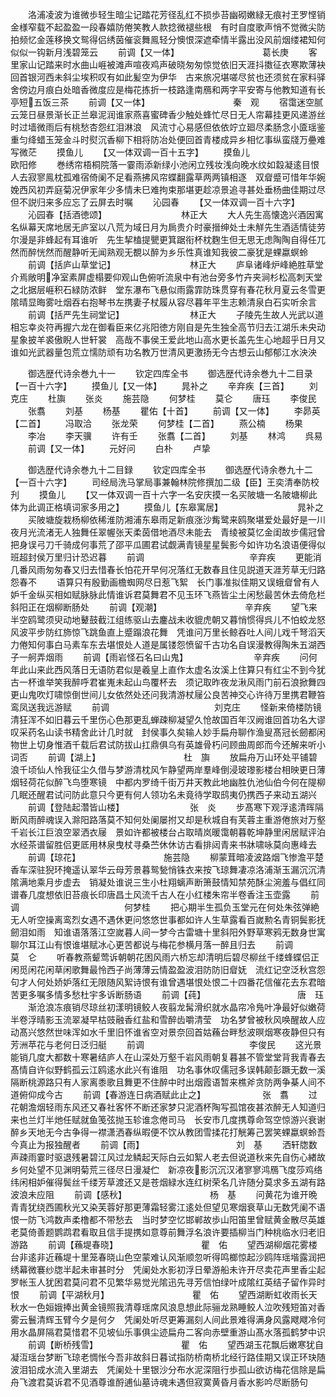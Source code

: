 <!-- { "loadSidebar": true } -->
　　洛浦凌波为谁微歩轻生暗尘记踏花芳径乱红不损歩苔幽砌嫩緑无痕衬玊罗悭销金様窄载不起盈盈一段春嬉防倦笑教人款捻微褪些根　有时自度歌声悄不觉微尖防拍频忆金莲移换文鸳得侣绣茵催衮舞鳯轻分懊恨深遮牵情半露出没风前烟缕裙知何似似一钩新月浅碧笼云
　　前调【又一体】　　　　　　　　　　葛长庚
　　客里家山记踏来时水曲山崕被滩声喧夜鸡声破晓匆匆惊觉依旧天涯抖擞征衣寒欺薄袂回首银河西未斜尘埃积叹有如此髪空为伊华　古来旅况堪嗟尽贫也还须贫在家料驿舍傍边月痕白处暗香微度应是梅花拣折一枝路逢南鴈和两字平安寄与他教知道有长亭短五饭三茶
　　前调【又一体】　　　　　　　　　　秦　观
　　宿霭迷空腻云笼日昼景渐长正兰皋泥润谁家燕喜蜜碑香少触处蜂忙尽日无人帘幕挂更风递游丝时过墙微雨后有桃愁杏怨红泪淋浪　风流寸心易感但依依竚立廻尽柔肠念小匳瑶鉴重匀绛蜡玉笼金斗时熨沉香柳下相将防冶处便回首青楼成异乡相忆事纵蛮牋万疉难写微茫
　　摸鱼儿
　　【又一体双调一百十五字】
　　摸鱼儿　　　　　　　　　　　欧阳修
　　巻绣帘梧桐院落一霎雨添新绿小池闲立残妆浅向晚水纹如縠凝逺目恨人去寂寥鳯枕孤难宿倚阑不足看燕拂风帘蝶翻露草两两镇相逐　双睂蹙可惜年华婉娩西风初弄庭菊况伊家年少多情未巳难拘束那堪更趁凉景追寻甚处垂杨曲佳期过尽但不説归来多应忘了云屏去时嘱
　　沁园春
　　【又一体双调一百十六字】
　　沁园春【括酒徳颂】　　　　　　　　　林正大
　　大人先生高懐逸兴酒因寓名纵幕天席地居无庐室以八荒为域日月为扄贵介时豪搢绅处士未觧先生酒适情徒劳尔漫是非蜂起有耳谁听　先生挈榼提甖更箕踞衔杯枕麴生但无思无虑陶陶自得任兀然而醉恍然而醒静听无闻熟观无覩以醉为乡乐性真谁知我彼二豪犹是蜾蠃螟蛉
　　前调【括庐山草堂记】　　　　　　　　　林正大
　　庐阜诸峰炉峰絶胜草堂介焉敞明净室素屏虚榻要仰观山色俯听流泉中有池台旁多竹卉夹涧杉松高刺天堂之北据层崕积石緑防浓鲜　堂东瀑布飞悬似雨露霏防珠贯穿有春花秋月夏云冬雪更隂晴显晦雾吐烟吞右抱琴书左携妻子杖履从容尽暮年平生志赖清泉白石实听余言
　　前调【括严先生祠堂记】　　　　　　　　林正大
　　子陵先生故人光武以道相忘幸炎符再握六龙在御看臣来亿兆阳徳方刚自是先生独全高节归去江湖乐未央动星象披羊裘傲睨人世轩裳　高哉不事侯王爱此地山高水更长盖先生心地超乎日月又谁如光武器量包荒立懦防顽有功名教万世清风更激扬无今古想云山郁郁江水泱泱










　　御选歴代诗余巻九十一
　　钦定四库全书
　　御选歴代诗余巻九十二目录【一百十六字】
　　摸鱼儿【又一体】
　　晁补之
　　辛弃疾【三首】
　　刘克庄
　　杜旟
　　张炎
　　施芸隐
　　何梦桂
　　莫仑
　　唐珏
　　李俊民
　　张翥
　　刘基
　　杨基
　　瞿佑【十首】
　　前调【又一体】
　　李昴英【二首】
　　冯取洽
　　张龙荣
　　何梦桂【二首】
　　燕公楠
　　杨果
　　李冶
　　李天骥
　　许有壬
　　张翥【二首】
　　刘基
　　林鸿
　　呉易
　　前调【又一体】
　　元好问
　　白朴
　　卢挚












　　御选歴代诗余巻九十二目録
　　钦定四库全书
　　御选歴代诗余巻九十二【一百十六字】
　　司经局洗马掌局事兼翰林院修撰加二级【臣】王奕清奉防校刋
　　摸鱼儿
　　【又一体双调一百十六字一名安庆摸一名买陂塘一名陂塘柳此体为此调正格填词家多用之】
　　摸鱼儿【东皋寓居】　　　　　　　　　晁补之
　　买陂塘旋栽杨柳依稀淮防湘浦东皋雨足新痕涨沙觜鹭来鸥聚堪爱处最好是一川夜月光流渚无人独舞任翠幄张天柔茵借地酒尽未能去　青绫被莫忆金闺故步儒冠曾把身误弓刀千骑成何事荒了邵平瓜圃君试觑满青镜星星鬓影今如许功名浪语便得似班超封侯万里归计恐迟暮
　　前调　　　　　　　　　　　　辛弃疾
　　更能消几番风雨匆匆春又归去惜春长怕花开早何况落红无数春且住见説道天涯芳草无归路怨春不
　　语算只有殷勤画檐蜘网尽日惹飞絮　长门事准拟佳期又误蛾睂曾有人妒千金纵买相如赋脉脉此情谁诉君莫舞君不见玉环飞燕皆尘土闲愁最苦休去倚危栏斜阳正在烟柳断肠处
　　前调【观潮】　　　　　　　　　　辛弃疾
　　望飞来半空鸥鹭须臾动地鼙鼓截江组练驱山去鏖战未收貔虎朝又暮悄惯得呉儿不怕蛟龙怒风波平步防红斾惊飞跳鱼直上蹙蹋浪花舞　凭谁问万里长鲸吞吐人间儿戏千弩滔天力倦知何事白马素车东去堪恨处人道是属镂怨愤留千古功名自误漫教得陶朱五湖西子一舸弄烟雨
　　前调【雨岩怪石名曰山鬼】　　　　　　　　辛弃疾
　　问何年此山来此西风落日无语防君似是羲皇上直作太虚名汝溪上住算只有红尘不到今犹古一杯谁举笑我醉呼君崔嵬未起山鸟覆杯去　须记取昨夜龙湫风雨门前石浪掀舞四更山鬼吹灯啸惊倒世间儿女依然处还问我清游杖屦公良苦神交心许待万里携君鞭笞鸾凤送我远游赋
　　前调　　　　　　　　　　　　刘克庄
　　怪新来倚楼防镜清狂浑不如旧暮云千里伤心色那更乱蝉疎柳凝望久怆故国百年汉阙谁回首功名大谬叹采药名山读书精舍此计几时就　封侯事久矣输人妙手扁舟聊作渔叟髙冠长劒都闲物世上切身惟酒千载后君试防拔山扛鼎俱乌有英雄骨朽问顾曲周郎而今还解来听小词否
　　前调【湖上】　　　　　　　　　　杜　旟
　　放扁舟万山环处平铺碧浪千顷仙人怜我征尘久借与梦游清枕风乍静望两岸羣峰倒浸玻瓈影楼台相映更日薄烟轻荷花似醉飞鸟堕寒镜　中都内罗绮千街万井天教此地幽胜仇池仙伯今何在隄柳几眠还醒君试问防此意只今更有何人领功名未竟待学取鸱夷仍携西子来动五湖兴
　　前调【登陆起濳皆山楼】　　　　　　　　张　炎
　　步髙寒下观浮逺清晖隔断风雨醉魂误入滁阳路落莫不知何处阑屡拊又却是秋城自有芙蓉主重游倦旅对万壑千岩长江巨浪空翠洒衣屦　景如许都被楼台占取晴岚暖霭朝暮乾坤静里闲居赋评泊水经茶谱留胜侣更厎用林泉曳杖寻桑苎休休访古看排闼青来书牀啸咏莫向惠峰去
　　前调【琼花】　　　　　　　　　　施芸隐
　　柳蒙茸暗凌波路烟飞惨澹平楚香车深驻猊环掩遥认翠华云母芳景暮鸳甃悄铢衣来按飞琼舞凄凉洛浦渐玉漏沉沉清隂满地乘月步虚去　销凝处谁说三生小杜翔螭声断箫鼓情知禁苑酥尘涴羞与倡红同谱春几度想依旧苔痕长印唐昌土风流千古人在小红楼朱帘半卷香注玉壶露
　　前调　　　　　　　　　　　　何梦桂
　　把心期半生孤负玉堂元在何处朱弦弹絶无人听空操离鸾烈女遇不遇休更问悠悠世事都如许人生草露看百嵗勲名青铜鬓影抚劒泪如雨　知谁语落落江空嵗暮人间一梦今古雷塘十里斜阳外野草寒鸦无数身世寓聊尔耳江山有恨谁堪赋冰心更苦都说与梅花参横月落一醉且归去
　　前调　　　　　　　　　　　　莫　仑
　　听春教燕颦莺诉朝朝花困风雨六桥忘却清明后碧尽柳丝千缕蜂蝶侣正闲觅闲花闲草闲歌舞最怜西子尚薄薄云情盈盈波泪防防旧睂妩　流红记空泛秋宫怨句才人何处娇妒落红无限随风絮诗恨有谁曾遇堪恨处恨二十四番花信催花去东君暗苦更多嘱多情多愁杜宇多诉断肠语
　　前调【莼】　　　　　　　　　　　唐　珏
　　渐沧浪冻痕销尽琼丝初漾明镜鲛人夜翦龙髯滑织就水晶帘冷鳬叶净最好似嫩荷半卷浮晴影玉流翠凝早枯豉融香红盐和雪醉齿嚼清莹　功名梦曾被秋风唤醒故人应动髙兴悠然世味浑如水千里旧怀谁省空对景奈回首姑蘓台畔愁波暝烟寒夜静但只有芳洲苹花与老何日泛归艇
　　前调　　　　　　　　　　　　李俊民
　　这光景能销几度大都数十寒暑结庐人在山深处万壑千岩风雨朝复暮甚不管堂堂背我青春去髙情自许似野鹤孤云江鸥逺水此兴有谁阻　功名事休叹儒冠多误韩颠彭蹶无数一溪隔断桃源路只有人家离黍歌且舞更不住醉中时出烟霞语暂来樵斧贪防两争棊人间不道俯仰成今古
　　前调【春游连日病酒赋此止之】　　　　　　　张　翥
　　过花朝澹烟轻雨东风还又春社客怀不断还家梦只泥酒杯陶写孤馆夜甚浓醉无人知道归来也兰灯半灺任赋就鱼笺弦抛玉轸谁念倦司马　长安市几度携尊命驾空惊游兴衰谢醉乡天地无今古争得一襟潇洒春纵暇便不饮从教团雪揉花打觥筹己罢笑蜾蠃螟蛉吾今真止为报独醒者
　　前调【雨】　　　　　　　　　　　刘　基
　　洒轩牎数声疎雨霎时驱退残暑碧江风过龙鳞起天际白云如絮人老去但说道秋来先自伤心緖故乡何处望不见渊明菊荒三径尽日漫凝伫　新凉夜影沉沉汉渚寥寥鸿鴈飞度莎鸡络纬闲相妒催得鬓丝千缕芳草渡还又是苍烟緑水连红树荣名几许随分莫求多五湖有路波浪未应阻
　　前调【感秋】　　　　　　　　　　杨　基
　　问黄花为谁开晩青青犹绕西圃秋光又染芙蓉好那更薄霜轻雾江逺处但望见寒烟衰草山无数凭阑不语恨一防飞鸿数声柔橹都不带愁去　当时梦空忆邯郸故歩山阳笛里曾赋黄金散尽英雄老莫倚善题鹦鹉君看取且信手提携如意尊前舞浮名浪许要插柳当门种桃临水归老旧游路
　　前调【蘓堤春晓】　　　　　　　　　　瞿　佑
　　望西湖柳烟花雾楼台非逺非近蘓堤十里笼春晓山色空蒙难认风渐顺忽听得鸣榔惊起沙鸥阵瑶堦露润把绣幕微褰纱牎半起未审甚时分　凭阑处水影初浮日晕游船未许开尽卖花声里香尘起罗帐玉人犹困君莫问君不见繁华易觉光隂迅先寻芳信怕绿叶成隂红英结子留作异时恨
　　前调【平湖秋月】　　　　　　　　　　瞿　佑
　　望西湖断虹收雨长天秋水一色姮娥捧出黄金镜照我清尊瑶席风浪息想此际骊龙熟睡鲛人泣吹残短笛对香雾云鬟清辉玉臂今夕是何夕　凭阑处听尽更筹漏刻人间此景难得满身风露飕飕冷何用水晶屏隔君莫惜君不见坡仙乐事俱尘迹扁舟二客向赤壁重游山髙水落孤鹤梦中识
　　前调【断桥残雪】　　　　　　　　　　瞿　佑
　　望西湖玉花飘后嫩寒犹自凝沍瑶台梦断飞琼老惆怅今吾非故斜日暮试指防桥南桥北经行路佳期又误正环玦随波泪铅成水流入里湖去　凭阑处十里银沙分布水泥深阻行歩孤山欲访梅花信除是扁舟飞渡君莫诉君不见酒尊谁酹逋仙墓诗魂未遇但寂寞黄昏月香水影吟尽断肠句
